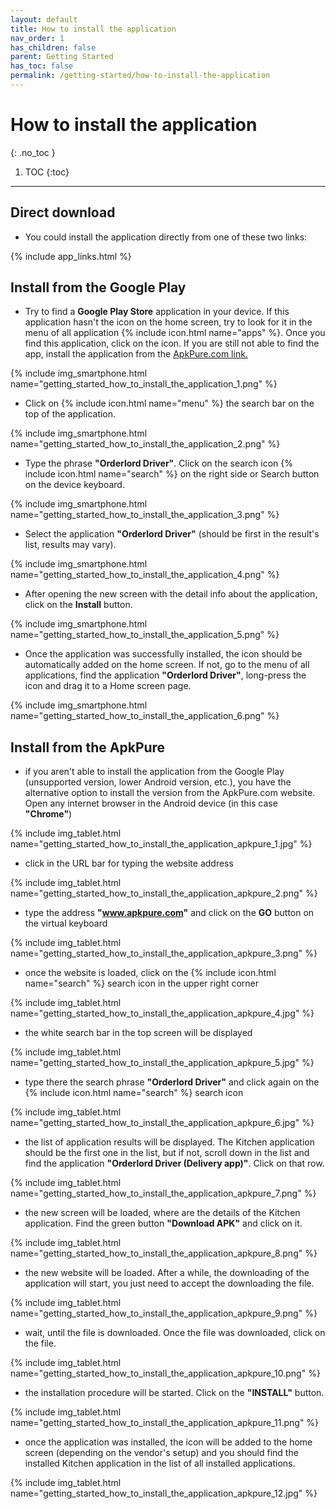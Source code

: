 ```yaml
---
layout: default
title: How to install the application
nav_order: 1
has_children: false
parent: Getting Started
has_toc: false
permalink: /getting-started/how-to-install-the-application
---
```


# How to install the application
{: .no_toc }

1. TOC
{:toc}

---

## Direct download

- You could install the application directly from one of these two links:

{% include app_links.html %}

## Install from the Google Play
- Try to find a **Google Play Store** application in your device. If this application hasn't the icon on the home screen, try to look for it in the menu of all application {% include icon.html name="apps" %}. Once you find this application, click on the icon. If you are still not able to find the app, install the application from the [ApkPure.com link.](#install-from-the-apkpure)

{% include img_smartphone.html name="getting_started_how_to_install_the_application_1.png" %}

- Click on {% include icon.html name="menu" %} the search bar on the top of the application.

{% include img_smartphone.html name="getting_started_how_to_install_the_application_2.png" %}

- Type the phrase **"Orderlord Driver"**. Click on the search icon {% include icon.html name="search" %} on the right side or Search button on the device keyboard.

{% include img_smartphone.html name="getting_started_how_to_install_the_application_3.png" %}

- Select the application **"Orderlord Driver"** (should be first in the result's list, results may vary).

{% include img_smartphone.html name="getting_started_how_to_install_the_application_4.png" %}

- After opening the new screen with the detail info about the application, click on the <span class="text-green-100">**Install**</span> button.

{% include img_smartphone.html name="getting_started_how_to_install_the_application_5.png" %}

- Once the application was successfully installed, the icon should be automatically added on the home screen. If not, go to the menu of all applications, find the application **"Orderlord Driver"**, long-press the icon and drag it to a Home screen page.

{% include img_smartphone.html name="getting_started_how_to_install_the_application_6.png" %}

## Install from the ApkPure
- if you aren't able to install the application from the Google Play (unsupported version, lower Android version, etc.), you have the alternative option to install the version from the ApkPure.com website. Open any internet browser in the Android device (in this case **"Chrome"**)

{% include img_tablet.html name="getting_started_how_to_install_the_application_apkpure_1.jpg" %}

- click in the URL bar for typing the website address

{% include img_tablet.html name="getting_started_how_to_install_the_application_apkpure_2.png" %}

- type the address **"www.apkpure.com"** and click on the **GO** button on the virtual keyboard

{% include img_tablet.html name="getting_started_how_to_install_the_application_apkpure_3.png" %}

- once the website is loaded, click on the {% include icon.html name="search" %} search icon in the upper right corner

{% include img_tablet.html name="getting_started_how_to_install_the_application_apkpure_4.jpg" %}

- the white search bar in the top screen will be displayed

{% include img_tablet.html name="getting_started_how_to_install_the_application_apkpure_5.jpg" %}

- type there the search phrase **"Orderlord Driver"** and click again on the {% include icon.html name="search" %} search icon 

{% include img_tablet.html name="getting_started_how_to_install_the_application_apkpure_6.jpg" %}

- the list of application results will be displayed. The Kitchen application should be the first one in the list, but if not, scroll down in the list and find the application **"Orderlord Driver (Delivery app)"**. Click on that row.

{% include img_tablet.html name="getting_started_how_to_install_the_application_apkpure_7.png" %}

- the new screen will be loaded, where are the details of the Kitchen application. Find the green button <span class="text-green-100">**"Download APK"**</span> and click on it.

{% include img_tablet.html name="getting_started_how_to_install_the_application_apkpure_8.png" %}

- the new website will be loaded. After a while, the downloading of the application will start, you just need to accept the downloading the file.

{% include img_tablet.html name="getting_started_how_to_install_the_application_apkpure_9.png" %}

- wait, until the file is downloaded. Once the file was downloaded, click on the file.

{% include img_tablet.html name="getting_started_how_to_install_the_application_apkpure_10.png" %}

- the installation procedure will be started. Click on the <span class="text-green-100">**"INSTALL"**</span> button.

{% include img_tablet.html name="getting_started_how_to_install_the_application_apkpure_11.png" %}

- once the application was installed, the icon will be added to the home screen (depending on the vendor's setup) and you should find the installed Kitchen application in the list of all installed applications.

{% include img_tablet.html name="getting_started_how_to_install_the_application_apkpure_12.jpg" %}